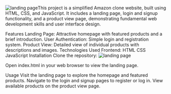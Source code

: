 ![landing page](https://github.com/user-attachments/assets/e62b125d-ee9c-4260-8bb3-eabe287c2503)This project is a simplified Amazon clone website, built using HTML, CSS, and JavaScript. It includes a landing page, login and signup functionality, and a product view page, demonstrating fundamental web development skills and user interface design.

Features
Landing Page: Attractive homepage with featured products and a brief introduction.
User Authentication: Simple login and registration system.
Product View: Detailed view of individual products with descriptions and images.
Technologies Used
Frontend:
HTML
CSS
JavaScript
Installation
Clone the repository:
![landing page](https://github.com/user-attachments/assets/505a2dc1-e2ad-4c58-a39e-aeaf12d80dcf)




Open index.html in your web browser to view the landing page.

Usage
Visit the landing page to explore the homepage and featured products.
Navigate to the login and signup pages to register or log in.
View available products on the product view page.
